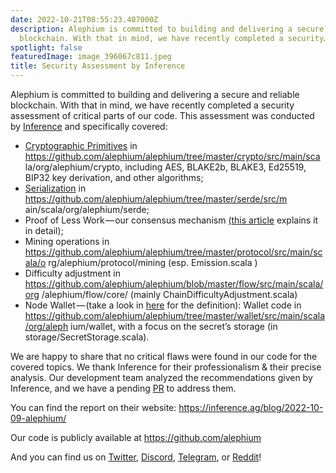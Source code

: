 ```yaml
---
date: 2022-10-21T08:55:23.407000Z
description: Alephium is committed to building and delivering a secure and reliable
  blockchain. With that in mind, we have recently completed a security…
spotlight: false
featuredImage: image_396067c811.jpeg
title: Security Assessment by Inference
---
```


Alephium is committed to building and delivering a secure and reliable blockchain. With that in mind, we have recently completed a security assessment of critical parts of our code. This assessment was conducted by <a href="https://inference.ag/" data-href="https://inference.ag/">Inference</a> and specifically covered:

- <a href="https://en.wikipedia.org/wiki/Cryptographic_primitive" data-href="https://en.wikipedia.org/wiki/Cryptographic_primitive">Cryptographic Primitives</a> in <a href="https://github.com/alephium/alephium/tree/master/crypto/src/main/sca" data-href="https://github.com/alephium/alephium/tree/master/crypto/src/main/sca">https://github.com/alephium/alephium/tree/master/crypto/src/main/sca la/org/alephium/crypto</a>, including AES, BLAKE2b, BLAKE3, Ed25519, BIP32 key derivation, and other algorithms;
- <a href="https://en.wikipedia.org/wiki/Serialization" data-href="https://en.wikipedia.org/wiki/Serialization">Serialization</a> in <a href="https://github.com/alephium/alephium/tree/master/serde/src/m" data-href="https://github.com/alephium/alephium/tree/master/serde/src/m">https://github.com/alephium/alephium/tree/master/serde/src/m ain/scala/org/alephium/serde</a>;
- Proof of Less Work — our consensus mechanism <a href="https://medium.com/@alephium/tech-talk-1-the-ultimate-guide-to-proof-of-less-work-the-universe-and-everything-ba70644ab301" data-href="https://medium.com/@alephium/tech-talk-1-the-ultimate-guide-to-proof-of-less-work-the-universe-and-everything-ba70644ab301">(this article</a> explains it in detail);
- Mining operations in <a href="https://github.com/alephium/alephium/tree/master/protocol/src/main/scala/o" data-href="https://github.com/alephium/alephium/tree/master/protocol/src/main/scala/o">https://github.com/alephium/alephium/tree/master/protocol/src/main/scala/o rg/alephium/protocol/mining</a> (esp. Emission.scala )
- Difficulty adjustment in <a href="https://github.com/alephium/alephium/blob/master/flow/src/main/scala/org" data-href="https://github.com/alephium/alephium/blob/master/flow/src/main/scala/org">https://github.com/alephium/alephium/blob/master/flow/src/main/scala/org /alephium/flow/core/</a> (mainly ChainDifficultyAdjustment.scala)
- Node Wallet — (take a look in <a href="https://medium.com/@alephium/ttxoo-2-the-road-to-self-custody-cfea4ae89444" data-href="https://medium.com/@alephium/ttxoo-2-the-road-to-self-custody-cfea4ae89444">here</a> for the definition): Wallet code in <a href="https://github.com/alephium/alephium/tree/master/wallet/src/main/scala/org/aleph" data-href="https://github.com/alephium/alephium/tree/master/wallet/src/main/scala/org/aleph">https://github.com/alephium/alephium/tree/master/wallet/src/main/scala/org/aleph ium/wallet</a>, with a focus on the secret’s storage (in storage/SecretStorage.scala).

We are happy to share that no critical flaws were found in our code for the covered topics. We thank Inference for their professionalism & their precise analysis. Our development team analyzed the recommendations given by Inference, and we have a pending <a href="https://github.com/alephium/alephium/pull/743" data-href="https://github.com/alephium/alephium/pull/743">PR</a> to address them.

You can find the report on their website: <a href="https://inference.ag/blog/2022-10-09-alephium/" data-href="https://inference.ag/blog/2022-10-09-alephium/">https://inference.ag/blog/2022-10-09-alephium/</a>

Our code is publicly available at <a href="https://github.com/alephium" data-href="https://github.com/alephium">https://github.com/alephium</a>

And you can find us on <a href="https://twitter.com/alephium" data-href="https://twitter.com/alephium">Twitter</a>, <a href="https://discord.gg/h7cXXy4FEY" data-href="https://discord.gg/h7cXXy4FEY">Discord</a>, <a href="https://t.me/Alephium_Announcement" data-href="https://t.me/Alephium_Announcement">Telegram</a>, or <a href="https://www.reddit.com/r/Alephium/" data-href="https://www.reddit.com/r/Alephium/">Reddit</a>!
